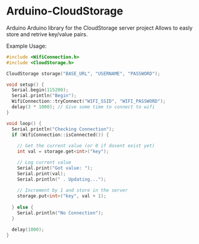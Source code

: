 # Arduino-CloudStorage
Arduino Arduino library for the CloudStorage server project
Allows to easly store and retrive key/value pairs.

Example Usage:
```C++
#include <WifiConnection.h>
#include <CloudStorage.h>

CloudStorage storage("BASE_URL", "USERNAME", "PASSWORD");

void setup() {
  Serial.begin(115200);
  Serial.println("Begin");
  WifiConnection::tryConnect("WIFI_SSID", "WIFI_PASSWORD");  
  delay(3 * 1000); // Give some time to connect to wifi
}

void loop() {
  Serial.println("Checking Connection");
  if (WifiConnection::isConnected()) {
    
    // Get the current value (or 0 if dosent exist yet)
    int val = storage.get<int>("key");

    // Log current value
    Serial.print("Got value: ");
    Serial.print(val);
    Serial.println(" . Updating...");
    
    // Increment by 1 and store in the server
    storage.put<int>("key", val + 1);
    
  } else {
    Serial.println("No Connection");
  }

  delay(1000);
}
```
